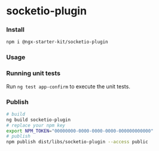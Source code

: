 # socketio-plugin

### Install

```bash
npm i @ngx-starter-kit/socketio-plugin
```

### Usage

### Running unit tests

Run `ng test app-confirm` to execute the unit tests.

### Publish

```bash
# build
ng build socketio-plugin
# replace your npm key
export NPM_TOKEN="00000000-0000-0000-0000-000000000000"
# publish
npm publish dist/libs/socketio-plugin --access public
```
